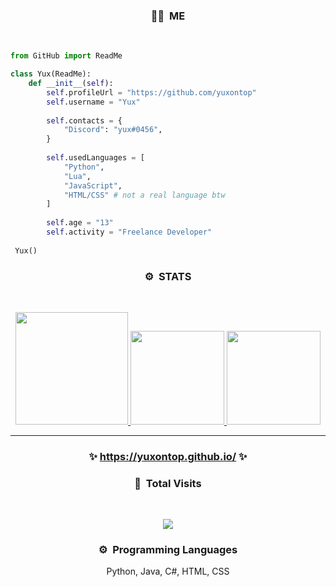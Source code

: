 ### <p align="center">👨‍💻 &nbsp;ME</p>
<br>

```py
from GitHub import ReadMe

class Yux(ReadMe):
    def __init__(self):
        self.profileUrl = "https://github.com/yuxontop"
        self.username = "Yux"
        
        self.contacts = {
            "Discord": "yux#0456",
        }
        
        self.usedLanguages = [
            "Python",
            "Lua",
            "JavaScript",
            "HTML/CSS" # not a real language btw
        ]
        
        self.age = "13"
        self.activity = "Freelance Developer"
        
 Yux()
 ```

### <p align="center">⚙️ &nbsp;STATS</p>
<br>
<p align="center">
<a href="https://github.com/yuxontop">
  <img height="180em" src="https://github-readme-stats-eight-theta.vercel.app/api?username=yuxontop&show_icons=true&theme=react&include_all_commits=true&locale=fr"/>
  <img height="150em" src="https://github-readme-stats-eight-theta.vercel.app/api/top-langs/?username=yuxontop&layout=compact&langs_count=8&theme=react&locale=fr"/>
  <img height="150em" src="https://github-readme-stats.vercel.app/api/top-langs/?username=yuxontop&layout=compact&card_width=445&hide_border=true&theme=dracula"/>
</a>
  
</p>

-----
### <p align="center">✨&nbsp;https://yuxontop.github.io/ ✨</p>

### <p align="center">👀 &nbsp;Total Visits</p>
<br>
<p align="center">
  <img src="https://profile-counter.glitch.me/yuxontop/count.svg" />
</p>

### <p align="center">⚙️ &nbsp;Programming Languages</p>
<p align="center">Python, Java, C#, HTML, CSS</p>

